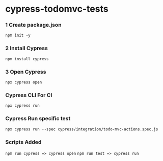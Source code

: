 # cypress-todomvc-tests

### 1 Create package.json

`npm init -y`

### 2 Install Cypress

`npm install cypress `

### 3 Open Cypress

`npx cypress open `

### Cypress CLI For CI

`npx cypress run `

### Cypress Run specific test

`npx cypress run --spec cypress/integration/todo-mvc-actions.spec.js`

### Scripts Added

`npm run cypress => cypress open`
`npm run test => cypress run`
